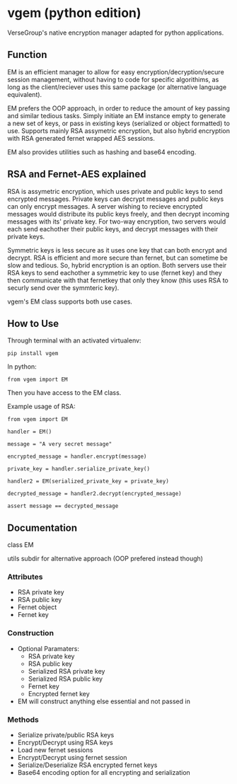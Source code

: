 # vgem (python edition)
VerseGroup's native encryption manager adapted for python applications.

## Function
EM is an efficient manager to allow for easy encryption/decryption/secure session management, without having to code for specific algorithims, as long as the client/reciever uses this same package (or alternative language equivalent). 

EM prefers the OOP approach, in order to reduce the amount of key passing and similar tedious tasks. Simply initiate an EM instance empty to generate a new set of keys, or pass in existing keys (serialized or object formatted) to use. Supports mainly RSA assymetric encryption, but also hybrid encryption with RSA generated fernet wrapped AES sessions. 

EM also provides utilities such as hashing and base64 encoding. 

## RSA and Fernet-AES explained

RSA is assymetric encryption, which uses private and public keys to send encrypted messages. Private keys can decrypt messages and public keys can only encrypt messages. A server wishing to recieve encrypted messages would distribute its public keys freely, and then decrypt incoming messages with its' private key. For two-way encryption, two servers would each send eachother their public keys, and decrypt messages with their private keys. 

Symmetric keys is less secure as it uses one key that can both encrypt and decrypt. RSA is efficient and more secure than fernet, but can sometime be slow and tedious. So, hybrid encryption is an option. Both servers use their RSA keys to send eachother a symmetric key to use (fernet key) and they then communicate with that fernetkey that only they know (this uses RSA to securly send over the symmteric key).

vgem's EM class supports both use cases.

## How to Use

Through terminal with an activated virtualenv:
~~~
pip install vgem
~~~

In python:
~~~
from vgem import EM
~~~

Then you have access to the EM class. 

Example usage of RSA:
~~~
from vgem import EM

handler = EM()

message = "A very secret message"

encrypted_message = handler.encrypt(message)

private_key = handler.serialize_private_key()

handler2 = EM(serialized_private_key = private_key)

decrypted_message = handler2.decrypt(encrypted_message)

assert message == decrypted_message
~~~

## Documentation
class EM

utils subdir for alternative approach (OOP prefered instead though)

### Attributes
- RSA private key
- RSA public key
- Fernet object
- Fernet key

### Construction
- Optional Paramaters:
    - RSA private key
    - RSA public key
    - Serialized RSA private key
    - Serialized RSA public key
    - Fernet key
    - Encrypted fernet key
- EM will construct anything else essential and not passed in

### Methods
- Serialize private/public RSA keys
- Encrypt/Decrypt using RSA keys
- Load new fernet sessions
- Encrypt/Decrypt using fernet session
- Serialize/Deserialize RSA encrypted fernet keys
- Base64 encoding option for all encrypting and serialization





